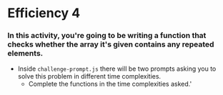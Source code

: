 # Efficiency 4


### In this activity, you're going to be writing a function that checks whether the array it's given contains any repeated elements.

* Inside `challenge-prompt.js` there will be two prompts asking you to solve this problem in different time complexities.
    * Complete the functions in the time complexities asked.'
